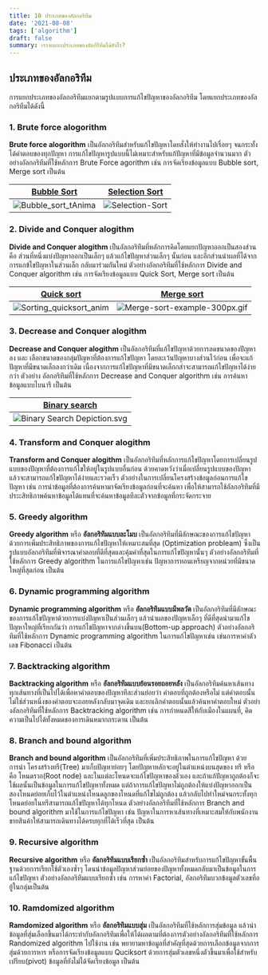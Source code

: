 ```yaml
---
title: 10 ประเภทของอัลกอริทึม
date: '2021-08-08'
tags: ['algorithm']
draft: false
summary: เราจะแยกประเภทของอัลกิรึทึมได้ยังไร?
---
```


## ประเภทของอัลกอริทึม

การแยกประเภทของอัลกอริทึมแยกตามรูปแบบการแก้ไขปัญหาของอัลกอริทึม โดยแยกประเภทของอัลกอริทึมได้ดังนี้

### 1. Brute force alogorithm

**Brute force alogorithm**
เป็นอัลกอริทึมสำหรับแก้ไขปัญหาโดยสั่งให้ทำงานไปเรื่อยๆ จนกระทั้งได้คำตอบของทุกปัญหา การแก้ไขปัญหารูปแบบนี้ไม่เหมาะสำหรับแก้ปัญหาที่มีข้อมูลจำนวนมาก ตัวอย่างอัลกอริทึมที่ใช้หลักการ Brute Force agorithm เช่น การจัดเรียงข้อมูลแบบ Bubble sort, Merge sort เป็นต้น

| [Bubble Sort](https://en.wikipedia.org/wiki/Bubble_sort)                                                  | [Selection Sort](https://en.wikipedia.org/wiki/Selection_sort)                                      |
| --------------------------------------------------------------------------------------------------------- | --------------------------------------------------------------------------------------------------- |
| ![ฺBubble_sort_tAnima](https://upload.wikimedia.org/wikipedia/commons/c/c8/Bubble-sort-example-300px.gif) | ![Selection-Sort](https://upload.wikimedia.org/wikipedia/commons/9/94/Selection-Sort-Animation.gif) |

### 2. Divide and Conquer alogithm

**Divide and Conquer alogithm**
เป็นอัลกอริทึมที่หลักการคิดโดยแยกปัญหาออกเป็นสองส่วน คือ ส่วนที่หนึ่งแบ่งปัญหาออกเป็นเล็กๆ แล้วแก้ไขปัญหาส่วนเล็กๆ นั้นก่อน และอีกส่วนนำผลที่ได้จากการแกข้ไขปัญหาในส่วนเล็ก กลับมาร่วมกันใหม่ ตัวอย่างอัลกอริทึมที่ใช้หลักการ Divide and Conquer algorithm เช่น การจัดเรียงข้อมูลแบบ Quick Sort, Merge sort เป็นต้น

| [Quick sort](https://en.wikipedia.org/wiki/Quicksort)                                                     | [Merge sort](https://en.wikipedia.org/wiki/Merge_sort)                                                            |
| --------------------------------------------------------------------------------------------------------- | ----------------------------------------------------------------------------------------------------------------- |
| ![Sorting_quicksort_anim](https://upload.wikimedia.org/wikipedia/commons/6/6a/Sorting_quicksort_anim.gif) | ![Merge-sort-example-300px.gif](https://upload.wikimedia.org/wikipedia/commons/c/cc/Merge-sort-example-300px.gif) |

### 3. Decrease and Conquer alogithm

**Decrease and Conquer alogithm**
เป็นอัลกอริทึมที่แก้ไขปัญหาด้วยการลดขนาดของปัญหาลง และ เลือกขนาดของกลุ่มปัญหาที่ต้องการแก้ไขปัญหา โดยละเว้นปัญหาบางส่วนไว้ก่อน เพื่อจะแก้ปัญหาที่มีขนาดเล็กลงกว่าเดิม เนื่องจากการแก้ไขปัญหาที่มีขนาดเล็กกส่าจะสามารถแก้ไขปัญหาได้ง่ายกว่า ตัวอย่าง อัลกอริทึมที่ใช้หลักการ Decrease and Conquer algorithm เช่น การค้นหาข้อมูลแบบไบนารี เป็นต้น

| [Binary search](https://en.wikipedia.org/wiki/Binary_search_algorithm)
| --------------------------------------------------------------------------------------------------------- |
| ![Binary Search Depiction.svg](https://upload.wikimedia.org/wikipedia/commons/8/83/Binary_Search_Depiction.svg) |

### 4. Transform and Conquer alogithm

**Transform and Conquer alogithm**
เป็นอัลกอริทึมที่หลักการแก้ไขปัญหาโดยการเปลี่ยนรูปแบบของปัญหาที่ต้องการแก้ไขให้อยู่ในรูปแบบอื่นก่อน ด้วยคาดหวังว่าเมื่อเปลี่ยนรูปแบบของปัญหาแล้วจะสามารถแก้ไขปัญหาได้ง่ายและรวดเร็ว ตัวอย่างในการเปลี่ยนโครงสร้างข้อมูลก่อนการแก้ไขปัญหา เช่น การนำข้อมูลที่ต้องการค้นหามาจัดเรียงข้อมูลก่อนที่จะค้นหา เพื่อให้สามารถใช้อัลกอริทึมที่มีประะสิทธิภาพค้นหาข้อมูลได้แทนที่จะค้นหาข้อมูลทีละตัวจากข้อมูลที่กระจัดกระจาย

### 5. Greedy algorithm

**Greedy algorithm** หรือ **อัลกอริทึมแบบละโมบ**
เป็นอัลกอริทึมที่มีลักษณะของการแก้ไขปัญหาด้วยการเพิ่มประสิทธิภาพของการแก้ไขปัญหาให้เหมาะสมที่สุด (Optimization probleam) ซึ่งเป็นรูปแบบอัลกอริทึมที่พิจารณาคำตอบที่ดีที่สุดและคุ้มค่าที่สุดในการแก้ไขปัญหานั้นๆ ตัวอย่างอัลกอริทึมที่ใช้หลักการ Greedy algorithm ในการแก้ไขปัญหาเช่น ปัญหาการทอนเหรียญจากหน่วยที่มีขนาดใหญ่ที่สุดก่อน เป็นต้น

### 6. Dynamic programming algorithm

**Dynamic programming algorithm** หรือ **อัลกอริทึมแบบมีพลวัต**
เป็นอัลกอริทึมที่มีลักษณะของการแก้ไขปัญหาด้วยการแบ่งปัญหาเป็นส่วนเล็กๆ แล้วนำผลของปัญหาเล็กๆ ที่ดีที่สุดนำมาแก้ไขปัญหาใหญ่ที่เรียกกันว่า การแก้ไขปัญหาจากล่างขึ้นบน(Bottom-up approach) ตัวอย่างอัลกอริทึมที่ใช้หลักการ Dynamic programming algorithm ในการแก้ไขปัญหาเช่น เช่นการหาค่าตัวเลข Fibonacci เป็นต้น

### 7. Backtracking algorithm

**Backtracking algorithm** หรือ **อัลกอริทึมแบบย้อนรอยถอยหลัง**
เป็นอัลกอริทึมค้นหาเส้นทางทุกเส้นทางที่เป็นไปได้เพื่อหาคำตอบของปัญหาทีละส่วนย่อยว่า คำตอบที่ถูกต้องหรือไม่ แต่คำตอบนั้นไม่ใช่ส่วนหนึ่งของคำตอบจะถอยหลังกลับมาจุดเดิม และยกเลิกคำตอบนั้นแล้วค้นหาคำตอบใหม่ ตัวอย่างอัลกอริทึมที่ใช้หลักการ Backtracking algorithm เช่น การกำหนดสีให้กับเมืองในแผนที่, คิดความเป็นไปได้ทั้งหมดของการเดินหมากกระดาน เป็นต้น

### 8. Branch and bound algorithm

**Branch and bound algorithm**
เป็นอัลกอริทึมที่เพิ่มประสิทธิภาพในการแก้ไขปัญหา ด้วยการนำ โครงสร้างทรี(Tree) มาเก็บปัญหาย่อยๆ โดยปัญหาหลักจะอยู่ในตำแหน่งบนสุดของ ทรี หรือ คือ โหนดราก(Root node) และในแต่ละโหนดจะแก้ไขปัญหาของตัวเอง และถ้าแก้ปัญหาถูกต้องก็จะใช้ผลนั้นเป็นข้อมูลในการแก้ไขปัญหาทั้งหมด แต่ถ้าการแก้ไขปัญหาไม่ถูกต้องให้แบ่งปัญหาออกเป็นสองโหนดย่อยเก็บไว้ในตำแหน่งโหนดลูกของโหนดที่แก้ไขไม่ถูกต้อง แล้วกลับไปทำใหม่จนกระทั้งทุกโหนดย่อยในทรีสามารถแก้ไขปัญหาได้ทุกโหนด ตัวอย่างอัลกอริทึมที่ใช้หลักการ Branch and bound algorithm มาใช้ในการแก้ไขปัญหา เช่น ปัญหาในการหาเส้นทางที่เหมาะสมให้กับพนักงานขายสินค้าให้สามารถเดินทางได้ครบทุกที่ได้เร็วที่สุด เป็นต้น

### 9. Recursive algorithm

**Recursive algorithm** หรือ **อัลกอริทึมแบบเรียกซ้ำ**
เป็นอัลกอริทึมสำหรับการแก้ไขปัญหาขั้นพื้นฐานด้วยการเรียกใช้ตัวเองซ้ำๆ โดนนำข้อมูลปัญหาส่วนย่อยของปัญหาทั้งหมดกลับมาเป็นข้อมูลในการแก้ไขปัญหา ตัวอย่างอัลกอริทึมแบบเรียกซ้ำ เช่น การหาค่า Factorial, อัลกอริทึมบวกข้อมูลตัวเลขที่อยู้ในกลุ่มเป็นต้น

### 10. Ramdomized algorithm

**Ramdomized algorithm** หรือ **อัลกอริทึมแบบสุ่ม**
เป็นอัลกอริทึมที่ใช้หลักการสุ่มข้อมูล แล้วนำข้อมูลที่สุ่มเลือกขึ้นมาได้กระทำกับอัลกอริทึมเพื่อให้ได้ผลตามที่ต้องการตัวอย่างอัลกอริทึมที่ใช้หลักการ Randomized algorithm ไปใช้งาน เช่น พยายามหาข้อมูลที่สำคัญที่สุดด้วยการเลือกข้อมูลจากการสุ่มด้วยการหาร หรือการจัดเรียงข้อมูลแบบ Quciksort ด้วยการสุ่มตัวเลขหนึ่งตัวขึ้นมาเพื่อใช้สำหรับเปรียบ(pivot) ข้อมูลที่ยังไม่ได้จัดเรียงข้อมูล เป็นต้น

